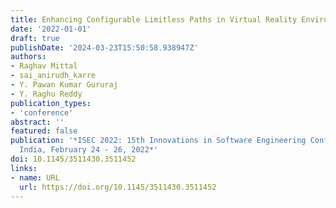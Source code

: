 ```yaml
---
title: Enhancing Configurable Limitless Paths in Virtual Reality Environments
date: '2022-01-01'
draft: true
publishDate: '2024-03-23T15:50:58.938947Z'
authors:
- Raghav Mittal
- sai_anirudh_karre
- Y. Pawan Kumar Gururaj
- Y. Raghu Reddy
publication_types:
- 'conference'
abstract: ''
featured: false
publication: '*ISEC 2022: 15th Innovations in Software Engineering Conference, Gandhinagar,
  India, February 24 - 26, 2022*'
doi: 10.1145/3511430.3511452
links:
- name: URL
  url: https://doi.org/10.1145/3511430.3511452
---
```


